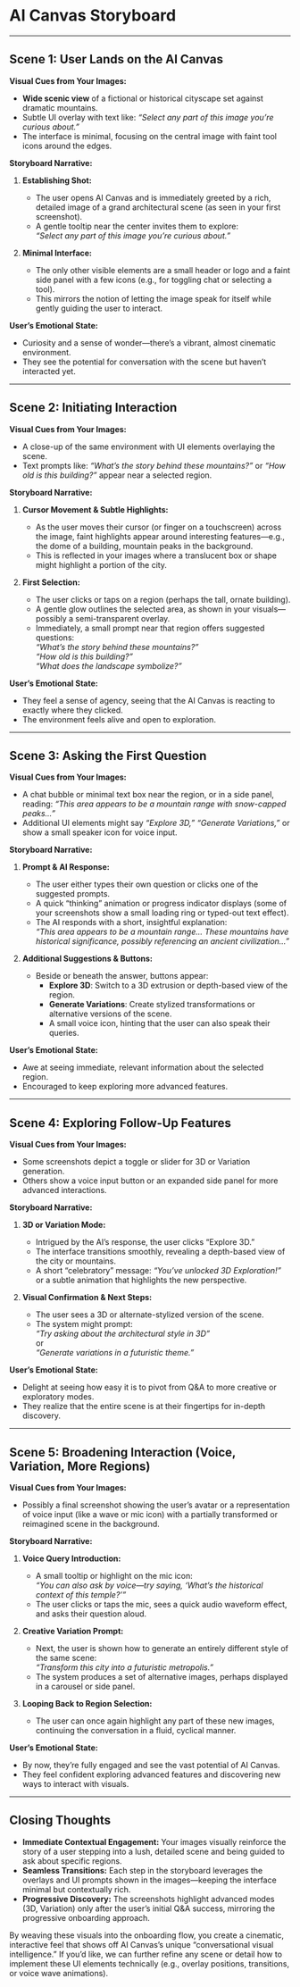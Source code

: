 # AI Canvas Storyboard

---

## Scene 1: **User Lands on the AI Canvas**

**Visual Cues from Your Images:**

- **Wide scenic view** of a fictional or historical cityscape set against dramatic mountains.  
- Subtle UI overlay with text like: *“Select any part of this image you’re curious about.”*  
- The interface is minimal, focusing on the central image with faint tool icons around the edges.

**Storyboard Narrative:**

1. **Establishing Shot:**  
   - The user opens AI Canvas and is immediately greeted by a rich, detailed image of a grand architectural scene (as seen in your first screenshot).  
   - A gentle tooltip near the center invites them to explore:  
     *“Select any part of this image you’re curious about.”*  

2. **Minimal Interface:**  
   - The only other visible elements are a small header or logo and a faint side panel with a few icons (e.g., for toggling chat or selecting a tool).  
   - This mirrors the notion of letting the image speak for itself while gently guiding the user to interact.

**User’s Emotional State:**  
- Curiosity and a sense of wonder—there’s a vibrant, almost cinematic environment.  
- They see the potential for conversation with the scene but haven’t interacted yet.

---

## Scene 2: **Initiating Interaction**

**Visual Cues from Your Images:**

- A close-up of the same environment with UI elements overlaying the scene.  
- Text prompts like: *“What’s the story behind these mountains?”* or *“How old is this building?”* appear near a selected region.

**Storyboard Narrative:**

1. **Cursor Movement & Subtle Highlights:**  
   - As the user moves their cursor (or finger on a touchscreen) across the image, faint highlights appear around interesting features—e.g., the dome of a building, mountain peaks in the background.  
   - This is reflected in your images where a translucent box or shape might highlight a portion of the city.

2. **First Selection:**  
   - The user clicks or taps on a region (perhaps the tall, ornate building).  
   - A gentle glow outlines the selected area, as shown in your visuals—possibly a semi-transparent overlay.  
   - Immediately, a small prompt near that region offers suggested questions:  
     *“What’s the story behind these mountains?”*  
     *“How old is this building?”*  
     *“What does the landscape symbolize?”*

**User’s Emotional State:**  
- They feel a sense of agency, seeing that the AI Canvas is reacting to exactly where they clicked.  
- The environment feels alive and open to exploration.

---

## Scene 3: **Asking the First Question**

**Visual Cues from Your Images:**

- A chat bubble or minimal text box near the region, or in a side panel, reading: *“This area appears to be a mountain range with snow-capped peaks…”*  
- Additional UI elements might say *“Explore 3D,”* *“Generate Variations,”* or show a small speaker icon for voice input.

**Storyboard Narrative:**

1. **Prompt & AI Response:**  
   - The user either types their own question or clicks one of the suggested prompts.  
   - A quick “thinking” animation or progress indicator displays (some of your screenshots show a small loading ring or typed-out text effect).  
   - The AI responds with a short, insightful explanation:  
     *“This area appears to be a mountain range… These mountains have historical significance, possibly referencing an ancient civilization…”*

2. **Additional Suggestions & Buttons:**  
   - Beside or beneath the answer, buttons appear:
     - **Explore 3D**: Switch to a 3D extrusion or depth-based view of the region.  
     - **Generate Variations**: Create stylized transformations or alternative versions of the scene.  
     - A small voice icon, hinting that the user can also speak their queries.

**User’s Emotional State:**  
- Awe at seeing immediate, relevant information about the selected region.  
- Encouraged to keep exploring more advanced features.

---

## Scene 4: **Exploring Follow-Up Features**

**Visual Cues from Your Images:**

- Some screenshots depict a toggle or slider for 3D or Variation generation.  
- Others show a voice input button or an expanded side panel for more advanced interactions.

**Storyboard Narrative:**

1. **3D or Variation Mode:**  
   - Intrigued by the AI’s response, the user clicks “Explore 3D.”  
   - The interface transitions smoothly, revealing a depth-based view of the city or mountains.  
   - A short “celebratory” message: *“You’ve unlocked 3D Exploration!”* or a subtle animation that highlights the new perspective.

2. **Visual Confirmation & Next Steps:**  
   - The user sees a 3D or alternate-stylized version of the scene.  
   - The system might prompt:  
     *“Try asking about the architectural style in 3D”*  
     or  
     *“Generate variations in a futuristic theme.”*

**User’s Emotional State:**  
- Delight at seeing how easy it is to pivot from Q&A to more creative or exploratory modes.  
- They realize that the entire scene is at their fingertips for in-depth discovery.

---

## Scene 5: **Broadening Interaction (Voice, Variation, More Regions)**

**Visual Cues from Your Images:**

- Possibly a final screenshot showing the user’s avatar or a representation of voice input (like a wave or mic icon) with a partially transformed or reimagined scene in the background.

**Storyboard Narrative:**

1. **Voice Query Introduction:**  
   - A small tooltip or highlight on the mic icon:  
     *“You can also ask by voice—try saying, ‘What’s the historical context of this temple?’”*  
   - The user clicks or taps the mic, sees a quick audio waveform effect, and asks their question aloud.

2. **Creative Variation Prompt:**  
   - Next, the user is shown how to generate an entirely different style of the same scene:  
     *“Transform this city into a futuristic metropolis.”*  
   - The system produces a set of alternative images, perhaps displayed in a carousel or side panel.

3. **Looping Back to Region Selection:**  
   - The user can once again highlight any part of these new images, continuing the conversation in a fluid, cyclical manner.

**User’s Emotional State:**  
- By now, they’re fully engaged and see the vast potential of AI Canvas.  
- They feel confident exploring advanced features and discovering new ways to interact with visuals.

---

## Closing Thoughts

- **Immediate Contextual Engagement:** Your images visually reinforce the story of a user stepping into a lush, detailed scene and being guided to ask about specific regions.  
- **Seamless Transitions:** Each step in the storyboard leverages the overlays and UI prompts shown in the images—keeping the interface minimal but contextually rich.  
- **Progressive Discovery:** The screenshots highlight advanced modes (3D, Variation) only after the user’s initial Q&A success, mirroring the progressive onboarding approach.

By weaving these visuals into the onboarding flow, you create a cinematic, interactive feel that shows off AI Canvas’s unique “conversational visual intelligence.” If you’d like, we can further refine any scene or detail how to implement these UI elements technically (e.g., overlay positions, transitions, or voice wave animations).

